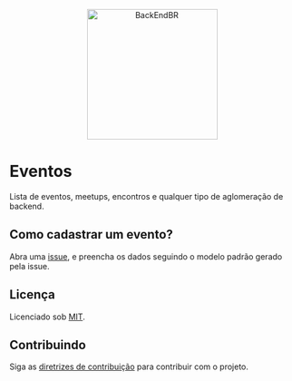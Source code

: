 <!--suppress HtmlDeprecatedAttribute -->

<p align="center">
  <img src="https://avatars3.githubusercontent.com/u/30732658?v=4&s=200.jpg" alt="BackEndBR" width="230" />
</p>

<div id='events'></div>

# Eventos

Lista de eventos, meetups, encontros e qualquer tipo de aglomeração de backend.

<div id='register'></div>

## Como cadastrar um evento?

Abra uma [issue](https://github.com/backend-br/eventos/issues), e preencha os dados seguindo o modelo padrão gerado
pela issue.

<div id='license'></div>

## Licença

Licenciado sob [MIT](LICENSE).

<div id='contributing'></div>

## Contribuindo

Siga as [diretrizes de contribuição](CONTRIBUTING.md) para contribuir com o projeto.
